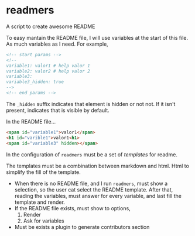 # readmers

A script to create awesome README

To easy mantain the README file, I will use variables at the start of this file. As much variables as I need. For example,

```html
<!-- start params -->
<!--
variable1: valor1 # help valor 1
variable2: valor2 # help valor 2
variable3:
variable3_hidden: true
-->
<!-- end params -->
```

The `_hidden` suffix indicates that element is hidden or not not. If it isn't present, indicates that is visible by default.

In the README file...

```html
<span id="variable1">valor1</span>
<h1 id="varible1">valor1<h1>
<span id="variable3" hidden></span>
```

In the configuration of `readmers` must be a set of *templates* for readme.

The templates  must be a combination between markdown and html. Html to simplify the fill of the template.

* When there is no README file, and I run `readmers`, must show a selection, so the user cat select the README template. After that, reading the variables, must answer for every variable, and last fill the template and render.
* If the README file exists, must show to options,
    1. Render
    2. Ask for variables
* Must be exists a plugin to generate contributors section
